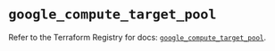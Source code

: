 # `google_compute_target_pool`

Refer to the Terraform Registry for docs: [`google_compute_target_pool`](https://registry.terraform.io/providers/hashicorp/google/5.35.0/docs/resources/compute_target_pool).
